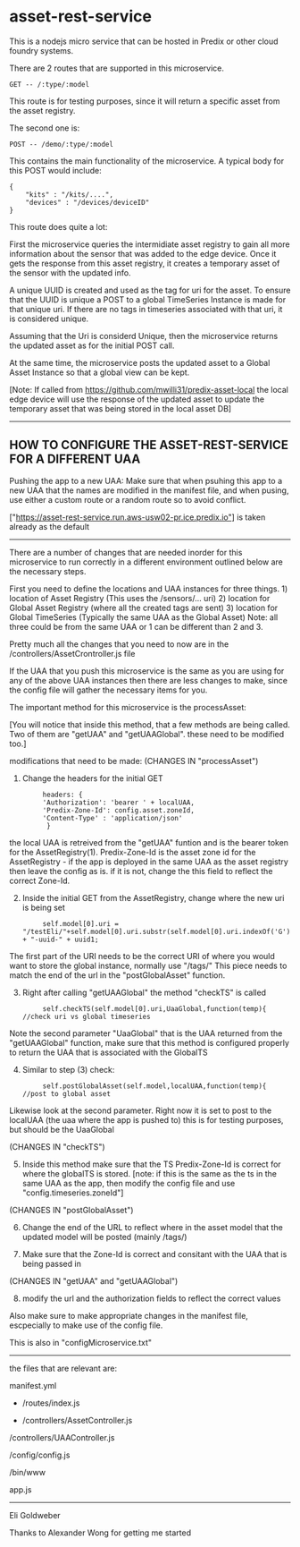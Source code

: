 asset-rest-service
=======================

This is a nodejs micro service that can be hosted in Predix or other cloud foundry systems.

There are 2 routes that are supported in this microservice.

	GET -- /:type/:model 

This route is for testing purposes, since it will return a specific asset from the asset registry.

The second one is:
	
	POST -- /demo/:type/:model

This contains the main functionality of the microservice. 
A typical body for this POST would include:

	{	
		"kits" : "/kits/....",
		"devices" : "/devices/deviceID"
	}

This route does quite a lot:

First the microservice queries the intermidiate asset registry to gain all more information about the sensor that was added to the edge device.
Once it gets the response from this asset registry, it creates a temporary asset of the sensor with the updated info.  

A unique UUID is created and used as the tag for uri for the asset. To ensure that the UUID is unique a POST to a global TimeSeries Instance is made for that unique uri.  If there are no tags in timeseries associated with that uri, it is considered unique. 

Assuming that the Uri is considerd Unique, then the microservice returns the updated asset as for the initial POST call.

At the same time, the microservice posts the updated asset to a Global Asset Instance so that a global view can be kept.


[Note: If called from https://github.com/mwilli31/predix-asset-local the local edge device will use the response of the updated asset to update the temporary asset that was being stored in the local asset DB]

-----------------------------------------------------------
HOW TO CONFIGURE THE ASSET-REST-SERVICE FOR A DIFFERENT UAA
----------------------------------------------------------- 

Pushing the app to a new UAA:
Make sure that when psuhing this app to a new UAA that the names are modified in the manifest file, and when pusing, use either a custom route or a random route so to avoid conflict. 

["https://asset-rest-service.run.aws-usw02-pr.ice.predix.io"] is taken already as the default

-----------------------------------------------------------
There are a number of changes that are needed inorder for this microservice to run correctly in a different environment outlined below are the necessary steps.

First you need to define the locations and UAA instances for three things.
	1) location of Asset Registry (This uses the /sensors/... uri)
	2) location for Global Asset Registry (where all the created tags are sent) 
	3) location for Global TimeSeries (Typically the same UAA as the Global Asset)
Note: all three could be from the same UAA or 1 can be different than 2 and 3.

Pretty much all the changes that you need to now are in the /controllers/AssetCrontroller.js file

If the UAA that you push this microservice is the same as you are using for any of the above UAA instances then there are less changes to make, since the config file will gather the necessary items for you.

The important method for this microservice is the processAsset:

[You will notice that inside this method, that a few methods are being called. Two of them are "getUAA" and "getUAAGlobal". these need to be modified too.]

modifications that need to be made:
(CHANGES IN "processAsset")

1) Change the headers for the initial GET

			headers: {
		    'Authorization': 'bearer ' + localUAA,
		    'Predix-Zone-Id': config.asset.zoneId,
		    'Content-Type' : 'application/json'
		     }

the local UAA is retreived from the "getUAA" funtion and is the bearer token for the AssetRegistry(1).
Predix-Zone-Id is the asset zone id for the AssetRegistry - if the app is deployed in the same UAA as the asset registry then leave the config as is. if it is not, change the this field to reflect the correct Zone-Id.

2) Inside the initial GET from the AssetRegistry, change where the new uri is being set

			self.model[0].uri = "/testEli/"+self.model[0].uri.substr(self.model[0].uri.indexOf('G')) + "-uuid-" + uuid1; 

The first part of the URI needs to be the correct URI of where you would want to store the global instance, normally use "/tags/"
This piece needs to match the end of the url in the "postGlobalAsset" function.

3) Right after calling "getUAAGlobal" the method "checkTS" is called

			self.checkTS(self.model[0].uri,UaaGlobal,function(temp){ //check uri vs global timeseries

Note the second parameter "UaaGlobal" that is the UAA returned from the "getUAAGlobal" function, make sure that this method is configured properly to return the UAA that is associated with the GlobalTS

4) Similar to step (3) check:

			self.postGlobalAsset(self.model,localUAA,function(temp){ //post to global asset

Likewise look at the second parameter. Right now it is set to post to the localUAA (the uaa where the app is pushed to) this is for testing purposes, but should be the UaaGlobal

(CHANGES IN "checkTS")


5) Inside this method make sure that the TS Predix-Zone-Id is correct for where the globalTS is stored. [note: if this is the same as the ts in the same UAA  as the app, then modify the config file and use "config.timeseries.zoneId"]


(CHANGES IN "postGlobalAsset")

6) Change the end of the URL to reflect where in the asset model that the updated model will be posted (mainly /tags/)

7) Make sure that the Zone-Id is correct and consitant with the UAA that is being passed in


(CHANGES IN "getUAA" and "getUAAGlobal")
	
8) modify the url and the authorization fields to reflect the correct values




Also make sure to make appropriate changes in the manifest file, escpecially to make use of the config file.



This is also in "configMicroservice.txt"	

-----------------------------------------

the files that are relevant are:

  manifest.yml

 * /routes/index.js

 * /controllers/AssetController.js

  /controllers/UAAController.js

  /config/config.js
  
  /bin/www

  app.js

-----------------------------------------
Eli Goldweber

Thanks to Alexander Wong for getting me started
